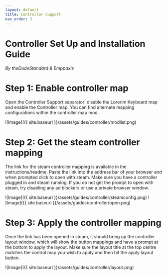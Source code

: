 ```yaml
---
layout: default
title: Controller Support
nav_order: 3
---
```

# Controller Set Up and Installation Guide
###### By theDudeStandard & Emppaxis

# Step 1: Enable controller map
Open the Controller Support separator: disable the Lorerim Keyboard map and enable the Controller map. You can find alternate mapping configurations within the controller map mod.

![Image]({{ site.baseurl }}/assets/guides/controller/modlist.png)

# Step 2: Get the steam controller mapping
The link for the steam controller mapping is available in the instructions/readme. Paste the link into the address bar of your browser and when prompted click to open with steam. Make sure you have a controller plugged in and steam running.
If you do not get the prompt to open with steam, try disabling any ad blockers or use a private browser window.

![Image]({{ site.baseurl }}/assets/guides/controller/steamconfig.png)
![Image]({{ site.baseurl }}/assets/guides/controller/open.png)

# Step 3: Apply the controller mapping
Once the link has been opened in steam, it should bring up the controller layout window, which will show the button mappings and have a prompt at the bottom to apply the layout. Make sure the layout title at the top centre matches the control map you wish to apply and then hit the apply layout button.

![Image]({{ site.baseurl }}/assets/guides/controller/layout.png)
